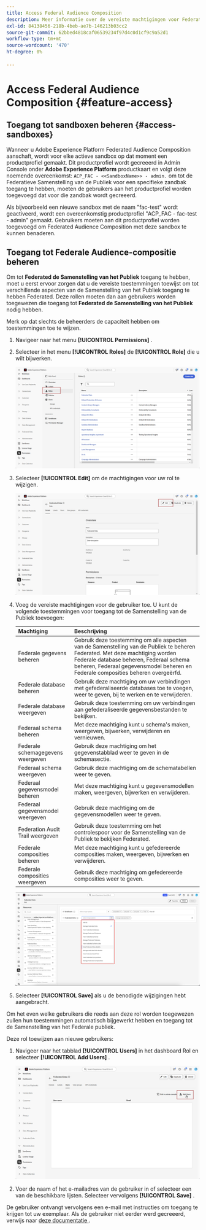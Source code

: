 ```yaml
---
title: Access Federal Audience Composition
description: Meer informatie over de vereiste machtigingen voor Federated Audience Composition
exl-id: 84138456-218b-4beb-ae7b-146213b03cc2
source-git-commit: 62bbed4818caf06539234f97d4c0d1cf9c9a52d1
workflow-type: tm+mt
source-wordcount: '470'
ht-degree: 0%

---
```


# Access Federal Audience Composition {#feature-access}

## Toegang tot sandboxen beheren {#access-sandboxes}

Wanneer u Adobe Experience Platform Federated Audience Composition aanschaft, wordt voor elke actieve sandbox op dat moment een productprofiel gemaakt. Dit productprofiel wordt gecreeerd in Admin Console onder **Adobe Experience Platform** productkaart en volgt deze noemende overeenkomst: `ACP_FAC - <<SandboxName>> - admin.` om tot de Federatieve Samenstelling van de Publiek voor een specifieke zandbak toegang te hebben, moeten de gebruikers aan het productprofiel worden toegevoegd dat voor die zandbak wordt gecreeerd.

Als bijvoorbeeld een nieuwe sandbox met de naam &quot;fac-test&quot; wordt geactiveerd, wordt een overeenkomstig productprofiel &quot;ACP_FAC - fac-test - admin&quot; gemaakt. Gebruikers moeten aan dit productprofiel worden toegevoegd om Federated Audience Composition met deze sandbox te kunnen benaderen.

## Toegang tot Federale Audience-compositie beheren

Om tot **Federated de Samenstelling van het Publiek** toegang te hebben, moet u eerst ervoor zorgen dat u de vereiste toestemmingen toewijst om tot verschillende aspecten van de Samenstelling van het Publiek toegang te hebben Federated. Deze rollen moeten dan aan gebruikers worden toegewezen die toegang tot **Federated de Samenstelling van het Publiek** nodig hebben.

Merk op dat slechts de beheerders de capaciteit hebben om toestemmingen toe te wijzen.

1. Navigeer naar het menu **[!UICONTROL Permissions]** .

1. Selecteer in het menu **[!UICONTROL Roles]** de **[!UICONTROL Role]** die u wilt bijwerken.

   ![](assets/access_fda_1.png)

1. Selecteer **[!UICONTROL Edit]** om de machtigingen voor uw rol te wijzigen.

   ![](assets/access_fda_2.png)

1. Voeg de vereiste machtigingen voor de gebruiker toe. U kunt de volgende toestemmingen voor toegang tot de Samenstelling van de Publiek toevoegen:

   | Machtiging | Beschrijving |
   | ---------- | ----------- |
   | Federale gegevens beheren | Gebruik deze toestemming om alle aspecten van de Samenstelling van de Publiek te beheren Federated. Met deze machtiging worden Federale database beheren, Federaal schema beheren, Federaal gegevensmodel beheren en Federale composities beheren overgeërfd. |
   | Federale database beheren | Gebruik deze machtiging om uw verbindingen met gefederaliseerde databases toe te voegen, weer te geven, bij te werken en te verwijderen. |
   | Federale database weergeven | Gebruik deze toestemming om uw verbindingen aan gefederaliseerde gegevensbestanden te bekijken. |
   | Federaal schema beheren | Met deze machtiging kunt u schema&#39;s maken, weergeven, bijwerken, verwijderen en vernieuwen. |
   | Federale schemagegevens weergeven | Gebruik deze machtiging om het gegevenstabblad weer te geven in de schemasectie. |
   | Federaal schema weergeven | Gebruik deze machtiging om de schematabellen weer te geven. |
   | Federaal gegevensmodel beheren | Met deze machtiging kunt u gegevensmodellen maken, weergeven, bijwerken en verwijderen. |
   | Federaal gegevensmodel weergeven | Gebruik deze machtiging om de gegevensmodellen weer te geven. |
   | Federation Audit Trail weergeven | Gebruik deze toestemming om het controlespoor voor de Samenstelling van de Publiek te bekijken Federated. |
   | Federale composities beheren | Met deze machtiging kunt u gefedereerde composities maken, weergeven, bijwerken en verwijderen. |
   | Federale composities weergeven | Gebruik deze machtiging om gefedereerde composities weer te geven. |

   ![](assets/permissions.png)

1. Selecteer **[!UICONTROL Save]** als u de benodigde wijzigingen hebt aangebracht.

Om het even welke gebruikers die reeds aan deze rol worden toegewezen zullen hun toestemmingen automatisch bijgewerkt hebben en toegang tot de Samenstelling van het Federale publiek.

Deze rol toewijzen aan nieuwe gebruikers:

1. Navigeer naar het tabblad **[!UICONTROL Users]** in het dashboard Rol en selecteer **[!UICONTROL Add Users]** .

   ![](assets/access_fda_4.png)

1. Voer de naam of het e-mailadres van de gebruiker in of selecteer een van de beschikbare lijsten. Selecteer vervolgens **[!UICONTROL Save]** .

<!-- Alternatively, you can assign one of the pre-existing roles to the users, depending on what permissions they need. For more information on assigning pre-existing roles to a user, please read the [guide on managing users for a product profile](https://experienceleague.adobe.com/nl/docs/experience-platform/access-control/ui/users).

| Role name | Permissions |
| --------- | ----------- |
| FAC Data Managers | <ul><li>Manage Federated Compositions</li><li>View Federated Databases</li><li>View Federated Schemas</li><li>View Federated Schema Data</li><li>View Federated Data Models</li></ul> |
| FAC Composition Managers | <ul><li>Manage Federated Compositions</li></ul> |
| FAC Administrators | <ul><li>Manage Federated Data</li></ul> | -->

De gebruiker ontvangt vervolgens een e-mail met instructies om toegang te krijgen tot uw exemplaar. Als de gebruiker niet eerder werd gecreeerd, verwijs naar [ deze documentatie ](https://experienceleague.adobe.com/nl/docs/experience-platform/access-control/abac/permissions-ui/users).
